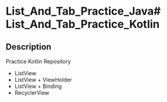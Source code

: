 # List_And_Tab_Practice_Java# List_And_Tab_Practice_Kotlin

## Description
Practice Kotlin Repository

- ListView
- ListView + ViewHolder
- ListView + Binding
- RecyclerView
